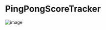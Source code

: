 # PingPongScoreTracker
![image](https://user-images.githubusercontent.com/48311361/189899990-c498bf5b-f642-4809-92a3-aa2cd631dd19.png)
